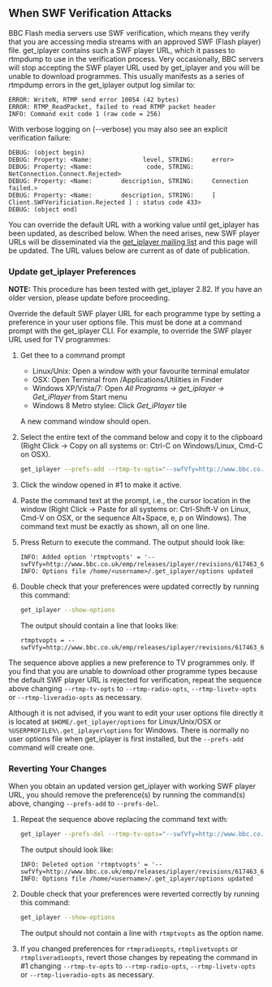 ## When SWF Verification Attacks

BBC Flash media servers use SWF verification, which means they verify that you are accessing media streams with an approved SWF (Flash player) file. get_iplayer contains such a SWF player URL, which it passes to rtmpdump to use in the verification process. Very occasionally, BBC servers will stop accepting the SWF player URL used by get_iplayer and you will be unable to download programmes.  This usually manifests as a series of rtmpdump errors in the get_iplayer output log similar to:

``` text
ERROR: WriteN, RTMP send error 10054 (42 bytes)
ERROR: RTMP_ReadPacket, failed to read RTMP packet header
INFO: Command exit code 1 (raw code = 256)
```

With verbose logging on (--verbose) you may also see an explicit verification failure:

``` text
DEBUG: (object begin)
DEBUG: Property: <Name:              level, STRING:     error>
DEBUG: Property: <Name:               code, STRING:     NetConnection.Connect.Rejected>
DEBUG: Property: <Name:        description, STRING:     Connection failed.>
DEBUG: Property: <Name:        description, STRING:     [ Client.SWFVerificiation.Rejected ] : status code 433>
DEBUG: (object end)
```

You can override the default URL with a working value until get_iplayer has been updated, as described below.  When the need arises, new SWF player URLs will be disseminated via the [get_iplayer mailing list](http://lists.infradead.org/mailman/listinfo/get_iplayer) and this page will be updated.  The URL values below are current as of date of publication.

### Update get_iplayer Preferences

**NOTE:** This procedure has been tested with get_iplayer 2.82.  If you have an older version, please update before proceeding. 

Override the default SWF player URL for each programme type by setting a preference in your user options file.  This must be done at a command prompt with the get_iplayer CLI. For example, to override the SWF player URL used for TV programmes:

1. Get thee to a command prompt
    * Linux/Unix: Open a window with your favourite terminal emulator
    * OSX: Open Terminal from /Applications/Utilities in Finder
    * Windows XP/Vista/7: Open *All Programs -> get_iplayer -> Get_iPlayer* from Start menu
    * Windows 8 Metro stylee: Click *Get_iPlayer* tile

    A new command window should open.

2. Select the entire text of the command below and copy it to the clipboard (Right Click -> Copy on all systems or: Ctrl-C on Windows/Linux, Cmd-C on OSX).

    ``` bash
    get_iplayer --prefs-add --rtmp-tv-opts="--swfVfy=http://www.bbc.co.uk/emp/releases/iplayer/revisions/617463_618125_4/617463_618125_4_emp.swf" 
    ```

3. Click the window opened in #1 to make it active.

4. Paste the command text at the prompt, i.e., the cursor location in the window (Right Click -> Paste for all systems or: Ctrl-Shift-V on Linux, Cmd-V on OSX, or the sequence Alt+Space, e, p on Windows). The command text must be exactly as shown, all on one line.  

5. Press Return to execute the command. The output should look like:

    ``` text
    INFO: Added option 'rtmptvopts' = '--swfVfy=http://www.bbc.co.uk/emp/releases/iplayer/revisions/617463_618125_4/617463_618125_4_emp.swf'
    INFO: Options file /home/<username>/.get_iplayer/options updated
    ```

6. Double check that your preferences were updated correctly by running this command:

    ``` bash
    get_iplayer --show-options
    ```

    The output should contain a line that looks like:

    ``` text
    rtmptvopts = --swfVfy=http://www.bbc.co.uk/emp/releases/iplayer/revisions/617463_618125_4/617463_618125_4_emp.swf
    ```

The sequence above applies a new preference to TV programmes only.  If you find that you are unable to download other programme types because the default SWF player URL is rejected for verification, repeat the sequence above changing `--rtmp-tv-opts` to `--rtmp-radio-opts`, `--rtmp-livetv-opts` or `--rtmp-liveradio-opts` as necessary.

Although it is not advised, if you want to edit your user options file directly it is located at `$HOME/.get_iplayer/options` for Linux/Unix/OSX or `%USERPROFILE%\.get_iplayer\options` for Windows. There is normally no user options file when get_iplayer is first installed, but the `--prefs-add` command will create one.

### Reverting Your Changes

When you obtain an updated version get_iplayer with working SWF player URL, you should remove the preference(s) by running the command(s) above, changing `--prefs-add` to `--prefs-del`.  

1. Repeat the sequence above replacing the command text with:

    ``` bash
    get_iplayer --prefs-del --rtmp-tv-opts="--swfVfy=http://www.bbc.co.uk/emp/releases/iplayer/revisions/617463_618125_4/617463_618125_4_emp.swf" 
    ```

	The output should look like:

	```
	INFO: Deleted option 'rtmptvopts' = '--swfVfy=http://www.bbc.co.uk/emp/releases/iplayer/revisions/617463_618125_4/617463_618125_4_emp.swf'
	INFO: Options file /home/<username>/.get_iplayer/options updated
	```

2. Double check that your preferences were reverted correctly by running this command:

    ``` bash
    get_iplayer --show-options
    ```

    The output should not contain a line with `rtmptvopts` as the option name.

3. If you changed preferences for `rtmpradioopts`, `rtmplivetvopts` or `rtmpliveradioopts`, revert those changes by repeating the command in #1 changing `--rtmp-tv-opts` to `--rtmp-radio-opts`, `--rtmp-livetv-opts` or `--rtmp-liveradio-opts` as necessary.
